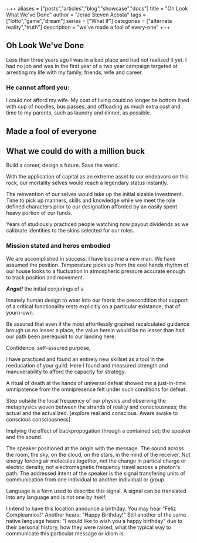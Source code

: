 +++
aliases = ["posts","articles","blog","showcase","docs"]
title = "Oh Look What We've Done"
author = "Jerad Steven Acosta"
tags = ["lotto","game","dream"]
series = ["What If"]
categories = ["alternate reality","truth"] 
description = "we've made a fool of every-one"
+++



## Oh Look We've Done

Less than three years ago I was in a bad place and had not realized it yet. I had no job and was in the first year of a two year campaign targeted at arresting my life with my family, friends, wife and career.

### He cannot afford you:  

I could not afford my wife. My cost of living could no longer be bottom lined with cup of noodles, bus passes, and offloading as much extra cost and time to my parents, such as laundry and dinner, as possible.

## Made a fool of everyone  



## What we could do with a million buck  

Build a career, design a future. Save the world. <br>

With the application of capital as an extreme asset to our endeavors on this rock, our mortality selves would reach a legendary status instantly. <br>

The reinvention of our selves would take up the initial sizable investment. Time to pick up manners, skills and knowledge while we meet the role defined characters prior to our designation afforded by an easily spent heavy portion of our funds. <br>

Years of studiously practiced people watching now payout dividends as we calibrate identities to the skins selected for our roles. <br>

### Mission stated and heros embodied   

We are accomplished in success. I have become a new man. We have assumed the position. Temperature picks up from the cool hands rhythm of our house looks to a fluctuation in atmospheric pressure accurate enough to track position and movement. <br>

**_Angst!_** the initial conjurings of a 

Innately human design to wear into our fabric the precondition that support of a critical functionality rests explicitly on a particular existance; that of yourn-own.

Be assured that even if the most effortlessly graphed recalculated guidance brough us no lesser a place, the value herein would be no lesser than had our path been prerequisit to our landing here. <br>

Confidence, self-assured purpose, 

I have practiced and found an entirely new skillset as a tool in the reeducation of your guild. Here I found and measured strength and manuverability to afford the capacity for strategy. <br>

A ritual of death at the hands of universal defeat showed me a just-in-time omnipotence from the omnipresence felt under such conditions for defeat. <br>

Step outside the local frequency of our physics and observing the metaphysics woven between the strands of reality and consciousness; the actual and the actualized.
[explore real and conscious. Aware awake to conscious consciousness]

Implying the effect of backpropogation through a contained set; the speaker and the sound. <br>

The speaker positioned at the origin with the message. The sound across the room, the sky, on the cloud, on the stars, in the mind of the receiver. Not energy forcing air molecules together, not the change in partical charge or electric density, not electromagnetic frequency travel across a photon's path. The addressed intent of the speaker is the signal transfering units of communication from one individual to another individual or group. <br>

Language is a form used to describe this signal. A signal can be translated into any language and is not one by itself. <br>

I intend to have this location announce a birthday. 
You may hear "Feliz Compleannos!"
Another hears: "Happy Birthday!"
Still another of the same native language hears: "I would like to wish you a happy birthday" due to their personal history, how they were raised, what the typical way to communicate this particular message or idiom is.
